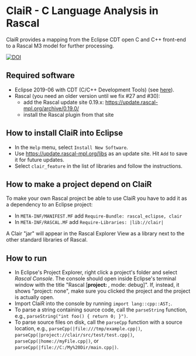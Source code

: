 # ClaiR - C Language Analysis in Rascal

ClaiR provides a mapping from the Eclipse CDT open C and C++ front-end to a Rascal M3 model for further processing.

[![DOI](https://zenodo.org/badge/DOI/10.5281/zenodo.891122.svg)](https://doi.org/10.5281/zenodo.891122)

## Required software
* Eclipse 2019-06 with CDT (C/C++ Development Tools) (see [here](https://www.eclipse.org/downloads/packages/release/2019-06/r/eclipse-ide-cc-developers)).
* Rascal (you need an older version until we fix #27 and #30):
   * add the Rascal update site 0.19.x: https://update.rascal-mpl.org/archive/0.19.0/
   * install the Rascal plugin from that site

## How to install ClaiR into Eclipse
* In the `Help` menu, select `Install New Software`.
* Use <https://update.rascal-mpl.org/libs> as an update site. Hit `Add` to save it for future updates.
* Select `clair_feature` in the list of libraries and follow the instructions.

## How to make a project depend on ClaiR

To make your own Rascal project be able to use ClaiR you have to add it as a dependency to an Eclipse project:

* In `META-INF/MANIFEST.MF` add `Require-Bundle: rascal_eclipse, clair`
* In `META-INF/RASCAL.MF` add `Require-Libraries: |lib://clair|`

A Clair "jar" will appear in the Rascal Explorer View as a library next to the other standard libraries of Rascal.

## How to run
* In Eclipse's Project Explorer, right click a project's folder and select *Rascal Console*. The console should open inside Eclipse's terminal window with the title "Rascal [**project: <Project Name>**, mode: debug]". If, instead, it shows "project: none", make sure you clicked the project and the project is actually open.
* Import ClaiR into the console by running `import lang::cpp::AST;`.
* To parse a string containing source code, call the `parseString` function, e.g., `parseString("int foo() { return 0; }")`.
* To parse source files on disk, call the `parseCpp` function with a source location, e.g., `parseCpp(|file:///tmp/example.cpp|)`, `parseCpp(|project://clair/src/test/test.cpp|)`, `parseCpp(|home://myFile.cpp|)`, or `parseCpp(|file://C:/My%20Dir/main.cpp|)`.
